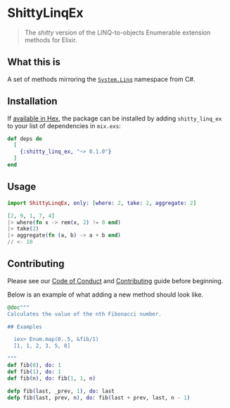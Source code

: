# ShittyLinqEx

> The _shitty_ version of the LINQ-to-objects Enumerable extension methods for Elixir.

## What this is

A set of methods mirroring the [`System.Linq`](https://docs.microsoft.com/en-us/dotnet/csharp/linq/) namespace from C#.

## Installation

If [available in Hex](https://hex.pm/docs/publish), the package can be installed
by adding `shitty_linq_ex` to your list of dependencies in `mix.exs`:

```elixir
def deps do
  [
    {:shitty_linq_ex, "~> 0.1.0"}
  ]
end
```

## Usage

```elixir
import ShittyLinqEx, only: [where: 2, take: 2, aggregate: 2]

[2, 9, 1, 7, 4]
|> where(fn x -> rem(x, 2) != 0 end)
|> take(2)
|> aggregate(fn (a, b) -> a + b end)
// <- 10
```

## Contributing

Please see our [Code of Conduct](./code-of-conduct.md) and [Contributing](./contributing.md) guide before beginning.

Below is an example of what adding a new method should look like.

```elixir
@doc"""
Calculates the value of the nth Fibonacci number.

## Examples

  iex> Enum.map(0..5, &fib/1)
  [1, 1, 2, 3, 5, 8]

"""
def fib(0), do: 1
def fib(1), do: 1
def fib(n), do: fib(1, 1, n)

defp fib(last, _prev, 1), do: last
defp fib(last, prev, n), do: fib(last + prev, last, n - 1)
```

